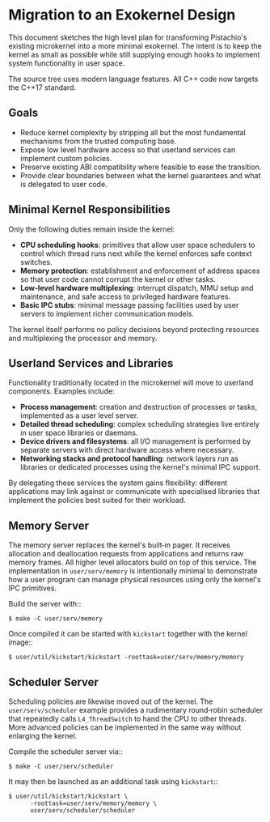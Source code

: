 # Migration to an Exokernel Design

This document sketches the high level plan for transforming Pistachio's existing microkernel into a more minimal exokernel. The intent is to keep the kernel as small as possible while still supplying enough hooks to implement system functionality in user space.

The source tree uses modern language features.  All C++ code now targets the
C++17 standard.

## Goals

- Reduce kernel complexity by stripping all but the most fundamental mechanisms from the trusted computing base.
- Expose low level hardware access so that userland services can implement custom policies.
- Preserve existing ABI compatibility where feasible to ease the transition.
- Provide clear boundaries between what the kernel guarantees and what is delegated to user code.

## Minimal Kernel Responsibilities

Only the following duties remain inside the kernel:

- **CPU scheduling hooks**: primitives that allow user space schedulers to control which thread runs next while the kernel enforces safe context switches.
- **Memory protection**: establishment and enforcement of address spaces so that user code cannot corrupt the kernel or other tasks.
- **Low‑level hardware multiplexing**: interrupt dispatch, MMU setup and maintenance, and safe access to privileged hardware features.
- **Basic IPC stubs**: minimal message passing facilities used by user servers to implement richer communication models.

The kernel itself performs no policy decisions beyond protecting resources and multiplexing the processor and memory.

## Userland Services and Libraries

Functionality traditionally located in the microkernel will move to userland components. Examples include:

- **Process management**: creation and destruction of processes or tasks, implemented as a user level server.
- **Detailed thread scheduling**: complex scheduling strategies live entirely in user space libraries or daemons.
- **Device drivers and filesystems**: all I/O management is performed by separate servers with direct hardware access where necessary.
- **Networking stacks and protocol handling**: network layers run as libraries or dedicated processes using the kernel's minimal IPC support.

By delegating these services the system gains flexibility: different applications may link against or communicate with specialised libraries that implement the policies best suited for their workload.

## Memory Server

The memory server replaces the kernel's built‑in pager.  It receives
allocation and deallocation requests from applications and returns raw
memory frames.  All higher level allocators build on top of this
service.  The implementation in `user/serv/memory` is intentionally
minimal to demonstrate how a user program can manage physical
resources using only the kernel's IPC primitives.

Build the server with::

    $ make -C user/serv/memory

Once compiled it can be started with `kickstart` together with the
kernel image::

    $ user/util/kickstart/kickstart -roottask=user/serv/memory/memory

## Scheduler Server

Scheduling policies are likewise moved out of the kernel.  The
`user/serv/scheduler` example provides a rudimentary round‑robin
scheduler that repeatedly calls `L4_ThreadSwitch` to hand the CPU to
other threads.  More advanced policies can be implemented in the same
way without enlarging the kernel.

Compile the scheduler server via::

    $ make -C user/serv/scheduler

It may then be launched as an additional task using `kickstart`::

    $ user/util/kickstart/kickstart \
          -roottask=user/serv/memory/memory \
          user/serv/scheduler/scheduler

